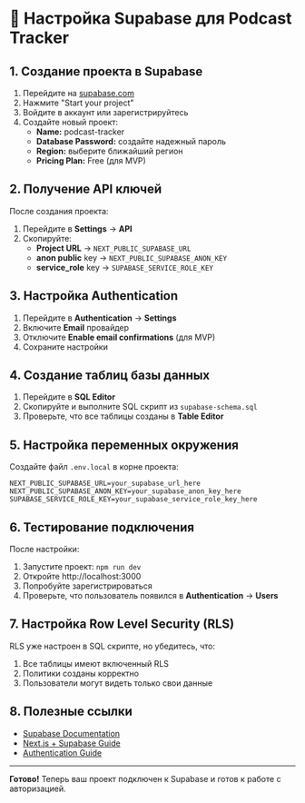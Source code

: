 # 🔧 Настройка Supabase для Podcast Tracker

## 1. Создание проекта в Supabase

1. Перейдите на [supabase.com](https://supabase.com)
2. Нажмите "Start your project"
3. Войдите в аккаунт или зарегистрируйтесь
4. Создайте новый проект:
   - **Name:** podcast-tracker
   - **Database Password:** создайте надежный пароль
   - **Region:** выберите ближайший регион
   - **Pricing Plan:** Free (для MVP)

## 2. Получение API ключей

После создания проекта:

1. Перейдите в **Settings** → **API**
2. Скопируйте:
   - **Project URL** → `NEXT_PUBLIC_SUPABASE_URL`
   - **anon public** key → `NEXT_PUBLIC_SUPABASE_ANON_KEY`
   - **service_role** key → `SUPABASE_SERVICE_ROLE_KEY`

## 3. Настройка Authentication

1. Перейдите в **Authentication** → **Settings**
2. Включите **Email** провайдер
3. Отключите **Enable email confirmations** (для MVP)
4. Сохраните настройки

## 4. Создание таблиц базы данных

1. Перейдите в **SQL Editor**
2. Скопируйте и выполните SQL скрипт из `supabase-schema.sql`
3. Проверьте, что все таблицы созданы в **Table Editor**

## 5. Настройка переменных окружения

Создайте файл `.env.local` в корне проекта:

```env
NEXT_PUBLIC_SUPABASE_URL=your_supabase_url_here
NEXT_PUBLIC_SUPABASE_ANON_KEY=your_supabase_anon_key_here
SUPABASE_SERVICE_ROLE_KEY=your_supabase_service_role_key_here
```

## 6. Тестирование подключения

После настройки:

1. Запустите проект: `npm run dev`
2. Откройте http://localhost:3000
3. Попробуйте зарегистрироваться
4. Проверьте, что пользователь появился в **Authentication** → **Users**

## 7. Настройка Row Level Security (RLS)

RLS уже настроен в SQL скрипте, но убедитесь, что:

1. Все таблицы имеют включенный RLS
2. Политики созданы корректно
3. Пользователи могут видеть только свои данные

## 8. Полезные ссылки

- [Supabase Documentation](https://supabase.com/docs)
- [Next.js + Supabase Guide](https://supabase.com/docs/guides/getting-started/quickstarts/nextjs)
- [Authentication Guide](https://supabase.com/docs/guides/auth)

---

**Готово!** Теперь ваш проект подключен к Supabase и готов к работе с авторизацией.
